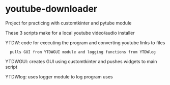 # youtube-downloader
Project for practicing with customtkinter and pytube module 

These 3 scripts make for a local youtube video/audio installer 

YTDW: 
      code for executing the program and converting youtube links to files 
      
      pulls GUI from YTDWGUI module and logging functions from YTDWlog
      
YTDWGUI: creates GUI using customtkinter and pushes widgets to main script

YTDWlog: uses logger module to log program uses 
